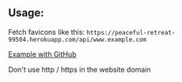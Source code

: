 ## Usage:

Fetch favicons like this: `https://peaceful-retreat-99504.herokuapp.com/api/www.example.com`

[Example with GitHub](https://peaceful-retreat-99504.herokuapp.com/api/github.com)

Don't use http / https in the website domain